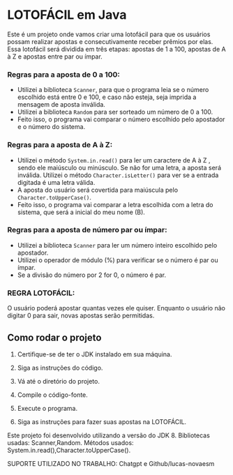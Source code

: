# LOTOFÁCIL em Java

Este é um projeto onde vamos criar uma lotofácil para que os usuários possam realizar apostas e consecutivamente receber prêmios por elas. Essa lotofácil será dividida em três etapas: apostas de 1 a 100, apostas de A à Z e apostas entre par ou ímpar.

### Regras para a aposta de 0 a 100:

- Utilizei a biblioteca `Scanner`, para que o programa leia se o número escolhido está entre 0 e 100, e caso não esteja, seja imprida a mensagem de aposta inválida.
- Utilizei a biblioteca `Random` para ser sorteado um número de 0 a 100.
- Feito isso, o programa vai comparar o número escolhido pelo apostador e o número do sistema.

### Regras para a aposta de A à Z:

- Utilizei o método `System.in.read()` para ler um caractere de A à Z , sendo ele maiúsculo ou minúsculo. Se não for uma letra, a aposta será inválida. Utilizei o método `Character.isLetter()` para ver se a entrada digitada é uma letra válida.
- A aposta do usuário será covertida para maiúscula pelo `Character.toUpperCase()`.
- Feito isso, o programa vai comparar a letra escolhida com a letra do sistema, que será a inicial do meu nome (B).


### Regras para a aposta de número par ou ímpar:

- Utilizei a biblioteca  `Scanner` para ler um número inteiro escolhido pelo apostador.
- Utilizei o operador de módulo (%) para verificar se o número é par ou ímpar.
- Se a divisão do número por 2 for 0, o número é par.

### REGRA LOTOFÁCIL:

O usuário poderá apostar quantas vezes ele quiser. Enquanto o usuário não digitar 0 para sair, novas apostas serão permitidas.



## Como rodar o projeto

1. Certifique-se de ter o JDK instalado em sua máquina.

2. Siga as instruções do código.

3. Vá até o diretório do projeto.

4. Compile o código-fonte.

5. Execute o programa.

6. Siga as instruções para fazer suas apostas na LOTOFÁCIL.


Este projeto foi desenvolvido utilizando a versão do JDK 8.
Bibliotecas usadas: Scanner,Random. Métodos usados: System.in.read(),Character.toUpperCase().

SUPORTE UTILIZADO NO TRABALHO: Chatgpt e Github/lucas-novaesm
